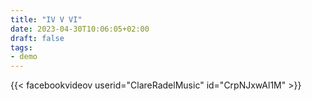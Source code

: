 ```yaml
---
title: "IV V VI"
date: 2023-04-30T10:06:05+02:00
draft: false
tags:
- demo
---
```


{{< facebookvideov userid="ClareRadelMusic" id="CrpNJxwAl1M" >}}
